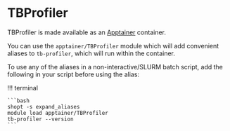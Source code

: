 # TBProfiler

TBProfiler is made available as an [Apptainer]({{apptainer}}) container.

You can use the `apptainer/TBProfiler` module which will add convenient aliases to `tb-profiler`, which will run within the container.

To use any of the aliases in a non-interactive/SLURM batch script, add the following in your script before using the alias:

!!! terminal

    ```bash
    shopt -s expand_aliases
    module load apptainer/TBProfiler
    tb-profiler --version
    ```
